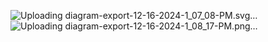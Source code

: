 ![Uploading diagram-export-12-16-2024-1_07_08-PM.svg…]()
![Uploading diagram-export-12-16-2024-1_08_17-PM.png…]()
